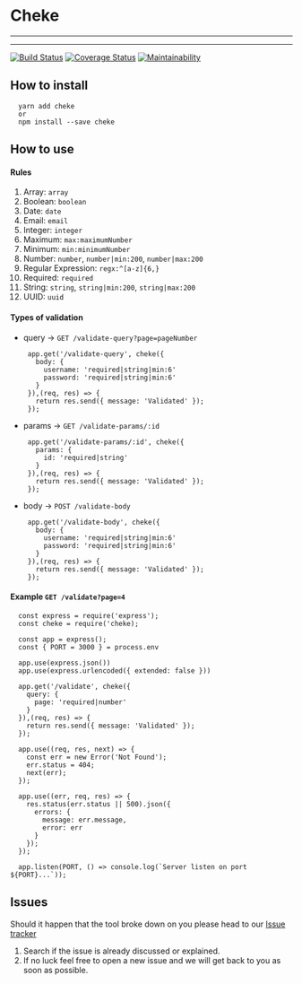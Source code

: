 # Cheke

---

---

[![Build Status](https://travis-ci.org/oesukam/cheke.svg?branch=master)](https://travis-ci.org/oesukam/cheke)
[![Coverage Status](https://coveralls.io/repos/github/oesukam/cheke/badge.svg?branch=master)](https://coveralls.io/github/oesukam/cheke?branch=master)
[![Maintainability](https://api.codeclimate.com/v1/badges/f0f25d4e5bc5182f32a5/maintainability)](https://codeclimate.com/github/oesukam/cheke/maintainability)

## How to install

```
  yarn add cheke
  or
  npm install --save cheke
```

## How to use

#### Rules

1. Array: `array`
1. Boolean: `boolean`
1. Date: `date`
1. Email: `email`
1. Integer: `integer`
1. Maximum: `max:maximumNumber`
1. Minimum: `min:minimumNumber`
1. Number: `number`, `number|min:200`, `number|max:200`
1. Regular Expression: `regx:^[a-z]{6,}`
1. Required: `required`
1. String: `string`, `string|min:200`, `string|max:200`
1. UUID: `uuid`

#### Types of validation

- query -> `GET /validate-query?page=pageNumber`
  ```
   app.get('/validate-query', cheke({
     body: {
       username: 'required|string|min:6'
       password: 'required|string|min:6'
     }
   }),(req, res) => {
     return res.send({ message: 'Validated' });
   });
  ```
- params -> `GET /validate-params/:id`
  ```
   app.get('/validate-params/:id', cheke({
     params: {
       id: 'required|string'
     }
   }),(req, res) => {
     return res.send({ message: 'Validated' });
   });
  ```
- body -> `POST /validate-body`
  ```
   app.get('/validate-body', cheke({
     body: {
       username: 'required|string|min:6'
       password: 'required|string|min:6'
     }
   }),(req, res) => {
     return res.send({ message: 'Validated' });
   });
  ```

#### Example `GET /validate?page=4`

```
  const express = require('express');
  const cheke = require('cheke);

  const app = express();
  const { PORT = 3000 } = process.env

  app.use(express.json())
  app.use(express.urlencoded({ extended: false }))

  app.get('/validate', cheke({
    query: {
      page: 'required|number'
    }
  }),(req, res) => {
    return res.send({ message: 'Validated' });
  });

  app.use((req, res, next) => {
    const err = new Error('Not Found');
    err.status = 404;
    next(err);
  });

  app.use((err, req, res) => {
    res.status(err.status || 500).json({
      errors: {
        message: err.message,
        error: err
      }
    });
  });

  app.listen(PORT, () => console.log(`Server listen on port ${PORT}...`));

```

## Issues

Should it happen that the tool broke down on you please head to our [Issue tracker](https://github.com/oesukam/cheke/issues)

1. Search if the issue is already discussed or explained.
2. If no luck feel free to open a new issue and we will get back to you as soon as possible.
